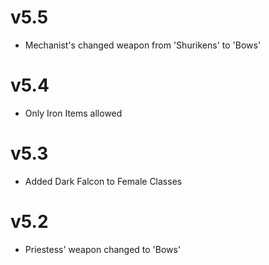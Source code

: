 # v5.5
- Mechanist's changed weapon from 'Shurikens' to 'Bows'

# v5.4
- Only Iron Items allowed

# v5.3
- Added Dark Falcon to Female Classes

# v5.2
- Priestess' weapon changed to 'Bows'